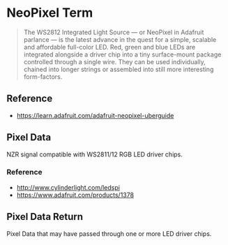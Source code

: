# NeoPixel Term
> The WS2812 Integrated Light Source — or NeoPixel in Adafruit parlance — is the latest advance in the quest for a simple, scalable and affordable full-color LED. Red, green and blue LEDs are integrated alongside a driver chip into a tiny surface-mount package controlled through a single wire. They can be used individually, chained into longer strings or assembled into still more interesting form-factors.

## Reference
* https://learn.adafruit.com/adafruit-neopixel-uberguide

## Pixel Data
NZR signal compatible with WS2811/12 RGB LED driver chips.

### Reference
* http://www.cylinderlight.com/ledspi
* https://www.adafruit.com/products/1378

## Pixel Data Return
Pixel Data that may have passed through one or more LED driver chips.

